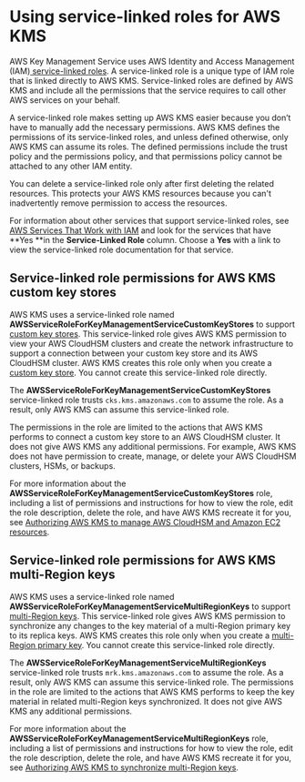# Using service\-linked roles for AWS KMS<a name="using-service-linked-roles"></a>

AWS Key Management Service uses AWS Identity and Access Management \(IAM\)[ service\-linked roles](https://docs.aws.amazon.com/IAM/latest/UserGuide/id_roles_terms-and-concepts.html#iam-term-service-linked-role)\. A service\-linked role is a unique type of IAM role that is linked directly to AWS KMS\. Service\-linked roles are defined by AWS KMS and include all the permissions that the service requires to call other AWS services on your behalf\. 

A service\-linked role makes setting up AWS KMS easier because you don’t have to manually add the necessary permissions\. AWS KMS defines the permissions of its service\-linked roles, and unless defined otherwise, only AWS KMS can assume its roles\. The defined permissions include the trust policy and the permissions policy, and that permissions policy cannot be attached to any other IAM entity\.

You can delete a service\-linked role only after first deleting the related resources\. This protects your AWS KMS resources because you can't inadvertently remove permission to access the resources\.

For information about other services that support service\-linked roles, see [AWS Services That Work with IAM](https://docs.aws.amazon.com/IAM/latest/UserGuide/reference_aws-services-that-work-with-iam.html) and look for the services that have **Yes **in the **Service\-Linked Role** column\. Choose a **Yes** with a link to view the service\-linked role documentation for that service\.

## Service\-linked role permissions for AWS KMS custom key stores<a name="slr-permissions"></a>

AWS KMS uses a service\-linked role named **AWSServiceRoleForKeyManagementServiceCustomKeyStores** to support [custom key stores](custom-key-store-overview.md)\. This service\-linked role gives AWS KMS permission to view your AWS CloudHSM clusters and create the network infrastructure to support a connection between your custom key store and its AWS CloudHSM cluster\. AWS KMS creates this role only when you create a [custom key store](custom-key-store-overview.md)\. You cannot create this service\-linked role directly\.

The **AWSServiceRoleForKeyManagementServiceCustomKeyStores** service\-linked role trusts `cks.kms.amazonaws.com` to assume the role\. As a result, only AWS KMS can assume this service\-linked role\. 

The permissions in the role are limited to the actions that AWS KMS performs to connect a custom key store to an AWS CloudHSM cluster\. It does not give AWS KMS any additional permissions\. For example, AWS KMS does not have permission to create, manage, or delete your AWS CloudHSM clusters, HSMs, or backups\.

For more information about the **AWSServiceRoleForKeyManagementServiceCustomKeyStores** role, including a list of permissions and instructions for how to view the role, edit the role description, delete the role, and have AWS KMS recreate it for you, see [Authorizing AWS KMS to manage AWS CloudHSM and Amazon EC2 resources](authorize-key-store.md#authorize-kms)\.

## Service\-linked role permissions for AWS KMS multi\-Region keys<a name="slr-permissions-multi-region"></a>

AWS KMS uses a service\-linked role named **AWSServiceRoleForKeyManagementServiceMultiRegionKeys** to support [multi\-Region keys](multi-region-keys-overview.md)\. This service\-linked role gives AWS KMS permission to synchronize any changes to the key material of a multi\-Region primary key to its replica keys\. AWS KMS creates this role only when you create a [multi\-Region primary key](multi-region-keys-overview.md#mrk-primary-key)\. You cannot create this service\-linked role directly\.

The **AWSServiceRoleForKeyManagementServiceMultiRegionKeys** service\-linked role trusts `mrk.kms.amazonaws.com` to assume the role\. As a result, only AWS KMS can assume this service\-linked role\. The permissions in the role are limited to the actions that AWS KMS performs to keep the key material in related multi\-Region keys synchronized\. It does not give AWS KMS any additional permissions\.

For more information about the **AWSServiceRoleForKeyManagementServiceMultiRegionKeys** role, including a list of permissions and instructions for how to view the role, edit the role description, delete the role, and have AWS KMS recreate it for you, see [Authorizing AWS KMS to synchronize multi\-Region keys](multi-region-keys-auth.md#multi-region-auth-slr)\.